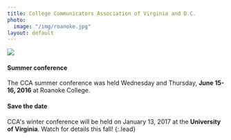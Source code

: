 ```yaml
---
title: College Communicators Association of Virginia and D.C.
photo:
  image: "/img/roanoke.jpg"
layout: default
---
```


<div class="row">
<div class="col-md-9">
<img src="{{ photo.image }}" class="photo">
</div>

<div class="col-md-3" markdown="1">

#### Summer conference

The CCA summer conference was held Wednesday and Thursday, **June 15-16, 2016** at Roanoke College.

#### Save the date

CCA's winter conference will be held on January 13, 2017 at the **University of Virginia**. Watch for details this fall!
{:.lead}

</div>
</div>
